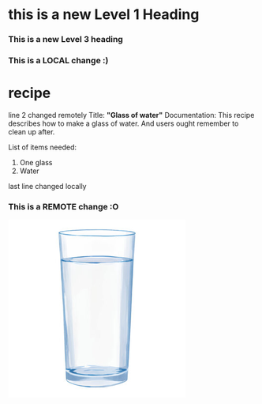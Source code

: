 # this is a new Level 1 Heading

### This is a new Level 3 heading

### This is a LOCAL change :)
# recipe
line 2 changed remotely
Title: **"Glass of water"**
Documentation: This recipe describes how to make a glass of water. And users ought remember to clean up after.

List of items needed:
1. One glass
2. Water

last line changed locally
### This is a REMOTE change :O
![glass of water!](recipe.jpg)
